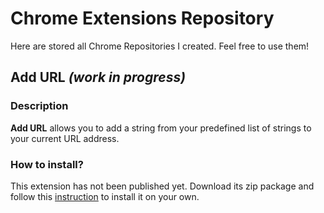# Chrome Extensions Repository #

Here are stored all Chrome Repositories I created. Feel free to use them!

## Add URL *(work in progress)* ##
### Description ###

**Add URL** allows you to add a string from your predefined list of strings to your current URL address.

### How to install? ###
This extension has not been published yet. Download its zip package and follow this [instruction](https://developer.chrome.com/extensions/getstarted#unpacked) to install it on your own.
